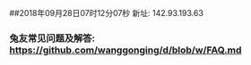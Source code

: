 ##2018年09月28日07时12分07秒 新址: 142.93.193.63
### 兔友常见问题及解答: https://github.com/wanggonging/d/blob/w/FAQ.md
